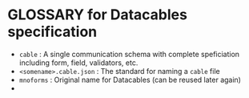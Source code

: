 # GLOSSARY for Datacables specification

- `cable` : A single communication schema with complete speficiation including form, field, validators, etc.
- `<somename>.cable.json` : The standard for naming a `cable` file
- `mnoforms` : Original name for Datacables (can be reused later again)
- 
